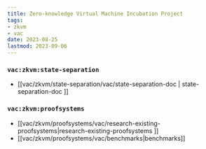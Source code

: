 ```yaml
---
title: Zero-knowledge Virtual Machine Incubation Project
tags:
- zkvm
- vac
date: 2023-08-25
lastmod: 2023-09-06
---
```


### `vac:zkvm:state-separation`

* [[vac/zkvm/state-separation/vac/state-separation-doc | state-separation-doc ]]

### `vac:zkvm:proofsystems`

* [[vac/zkvm/proofsystems/vac/research-existing-proofsystems|research-existing-proofsystems ]]
* [[vac/zkvm/proofsystems/vac/benchmarks|benchmarks]]




